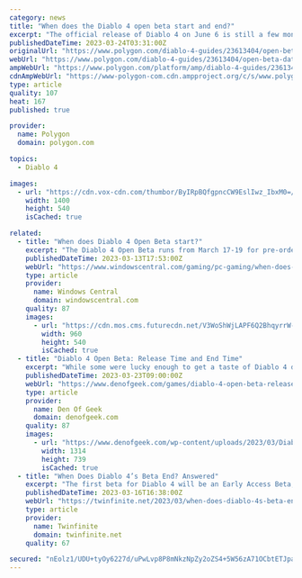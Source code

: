 ```yaml
---
category: news
title: "When does the Diablo 4 open beta start and end?"
excerpt: "The official release of Diablo 4 on June 6 is still a few months away, but players will be able to preview the battle against Lilith’s minions during two open beta weekends in March. Now we’re onto ..."
publishedDateTime: 2023-03-24T03:31:00Z
originalUrl: "https://www.polygon.com/diablo-4-guides/23613404/open-beta-dates-times-end-access"
webUrl: "https://www.polygon.com/diablo-4-guides/23613404/open-beta-dates-times-end-access"
ampWebUrl: "https://www.polygon.com/platform/amp/diablo-4-guides/23613404/open-beta-dates-times-end-access"
cdnAmpWebUrl: "https://www-polygon-com.cdn.ampproject.org/c/s/www.polygon.com/platform/amp/diablo-4-guides/23613404/open-beta-dates-times-end-access"
type: article
quality: 107
heat: 167
published: true

provider:
  name: Polygon
  domain: polygon.com

topics:
  - Diablo 4

images:
  - url: "https://cdn.vox-cdn.com/thumbor/ByIRpBQfgpncCW9EslIwz_IbxM0=/0x0:1520x540/1400x933/filters:focal(639x149:881x391):no_upscale()/cdn.vox-cdn.com/uploads/chorus_image/image/72010038/Diablo_4_Open_Beta_cover.0.jpg"
    width: 1400
    height: 540
    isCached: true

related:
  - title: "When does Diablo 4 Open Beta start?"
    excerpt: "The Diablo 4 Open Beta runs from March 17-19 for pre-order customers, and March 24-26 for all other players. You’ll have access to the Prologue and Act 1 of Diablo 4, and be able to level up to 25."
    publishedDateTime: 2023-03-13T17:53:00Z
    webUrl: "https://www.windowscentral.com/gaming/pc-gaming/when-does-diablo-4-open-beta-start"
    type: article
    provider:
      name: Windows Central
      domain: windowscentral.com
    quality: 87
    images:
      - url: "https://cdn.mos.cms.futurecdn.net/V3WoShWjLAPF6Q2BhqyrrW-1200-80.jpg"
        width: 960
        height: 540
        isCached: true
  - title: "Diablo 4 Open Beta: Release Time and End Time"
    excerpt: "While some were lucky enough to get a taste of Diablo 4 during the game’s Early Access beta, everyone will soon be able to join the game’s open beta (no chicken sandwich required). Of course, it helps ..."
    publishedDateTime: 2023-03-23T09:00:00Z
    webUrl: "https://www.denofgeek.com/games/diablo-4-open-beta-release-time-and-end-time/"
    type: article
    provider:
      name: Den Of Geek
      domain: denofgeek.com
    quality: 87
    images:
      - url: "https://www.denofgeek.com/wp-content/uploads/2023/03/Diablo-4-1.jpg"
        width: 1314
        height: 739
        isCached: true
  - title: "When Does Diablo 4’s Beta End? Answered"
    excerpt: "The first beta for Diablo 4 will be an Early Access Beta, and is only available to those who preordered any version of the game and then followed the extra steps to claim it. The Early Access Beta ..."
    publishedDateTime: 2023-03-16T16:38:00Z
    webUrl: "https://twinfinite.net/2023/03/when-does-diablo-4s-beta-end-answered/"
    type: article
    provider:
      name: Twinfinite
      domain: twinfinite.net
    quality: 67

secured: "nEolz1/UDU+tyOy6227d/uPwLvp8P8mNkzNpZy2oZS4+5W56zA71OCbtETJpaRc29UE6Hjqs9XXT8eOuV9IK6sx2oE3F1lSW6AxGtivWWq+WRgDvShmoZrZKEv7aJ4uMFk92y+rHv3Rm7WgRv7YcPizGT/hXmIyKmmR/oO73T1T8jyYJSk4WPCQdAl1ubCYYsfgjpG7atnvlrdqcCDACScRtulAJLEk8SN/8Df0tEzmoO7KaPxG09XEfW7OhRvWMkRzW4ixFupNEfiTIHeaaFdepU45o7n8uMjvROPDgvayprWlSXcOl9d+N9ttR6rmqMcUAucp4lh6Cf+orgpc9ANVynZCBfb/MEu8zzp66AE8=;ApE+CuOHbal+EvsXNug3tA=="
---
```


